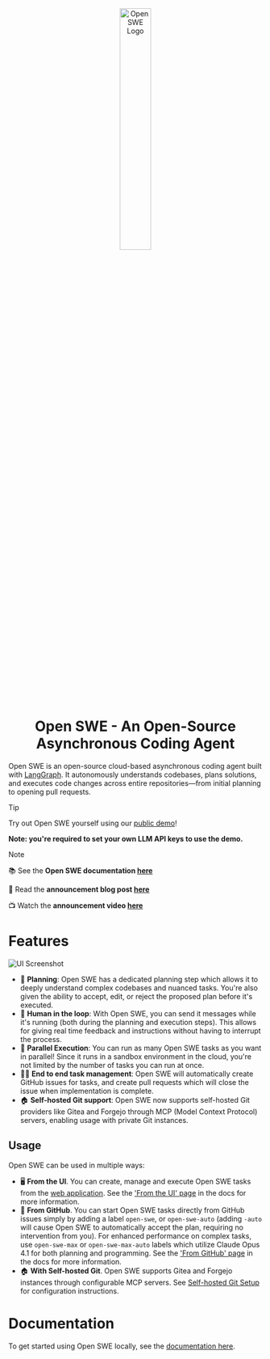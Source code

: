 <div align="center">
  <picture>
    <source media="(prefers-color-scheme: dark)" srcset="apps/docs/logo/dark.svg">
    <source media="(prefers-color-scheme: light)" srcset="apps/docs/logo/light.svg">
    <img src="apps/docs/logo/dark.svg" alt="Open SWE Logo" width="35%">
  </picture>
</div>

<div align="center">
  <h1>Open SWE - An Open-Source Asynchronous Coding Agent</h1>
</div>

Open SWE is an open-source cloud-based asynchronous coding agent built with [LangGraph](https://langchain-ai.github.io/langgraphjs/). It autonomously understands codebases, plans solutions, and executes code changes across entire repositories—from initial planning to opening pull requests.

> [!TIP]
> Try out Open SWE yourself using our [public demo](https://swe.langchain.com)!
>
> **Note: you're required to set your own LLM API keys to use the demo.**

> [!NOTE]
> 📚 See the **Open SWE documentation [here](https://docs.langchain.com/labs/swe/)**
>
> 💬 Read the **announcement blog post [here](https://blog.langchain.com/introducing-open-swe-an-open-source-asynchronous-coding-agent/)**
>
> 📺 Watch the **announcement video [here](https://youtu.be/TaYVvXbOs8c)**

# Features

![UI Screenshot](./static/ui-screenshot.png)

- 📝 **Planning**: Open SWE has a dedicated planning step which allows it to deeply understand complex codebases and nuanced tasks. You're also given the ability to accept, edit, or reject the proposed plan before it's executed.
- 🤝 **Human in the loop**: With Open SWE, you can send it messages while it's running (both during the planning and execution steps). This allows for giving real time feedback and instructions without having to interrupt the process.
- 🏃 **Parallel Execution**: You can run as many Open SWE tasks as you want in parallel! Since it runs in a sandbox environment in the cloud, you're not limited by the number of tasks you can run at once.
- 🧑‍💻 **End to end task management**: Open SWE will automatically create GitHub issues for tasks, and create pull requests which will close the issue when implementation is complete.
- 🏠 **Self-hosted Git support**: Open SWE now supports self-hosted Git providers like Gitea and Forgejo through MCP (Model Context Protocol) servers, enabling usage with private Git instances.


## Usage

Open SWE can be used in multiple ways:

- 🖥️ **From the UI**. You can create, manage and execute Open SWE tasks from the [web application](https://swe.langchain.com). See the ['From the UI' page](https://docs.langchain.com/labs/swe/usage/ui) in the docs for more information.
- 📝 **From GitHub**. You can start Open SWE tasks directly from GitHub issues simply by adding a label `open-swe`, or `open-swe-auto` (adding `-auto` will cause Open SWE to automatically accept the plan, requiring no intervention from you). For enhanced performance on complex tasks, use `open-swe-max` or `open-swe-max-auto` labels which utilize Claude Opus 4.1 for both planning and programming. See the ['From GitHub' page](https://docs.langchain.com/labs/swe/usage/github) in the docs for more information.
- 🏠 **With Self-hosted Git**. Open SWE supports Gitea and Forgejo instances through configurable MCP servers. See [Self-hosted Git Setup](docs/SELF_HOSTED_GIT_SETUP.md) for configuration instructions.

# Documentation

To get started using Open SWE locally, see the [documentation here](https://docs.langchain.com/labs/swe/).

